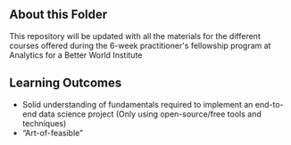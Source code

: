 ## About this Folder

This repository will be updated with all the materials for the different courses offered during the 6-week practitioner's fellowship program at Analytics for a Better World Institute

## Learning Outcomes

- Solid understanding of fundamentals required to implement an end-to-end data science project (Only using open-source/free tools and techniques)
- “Art-of-feasible”
